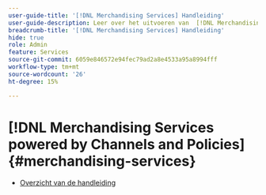 ```yaml
---
user-guide-title: '[!DNL Merchandising Services] Handleiding'
user-guide-description: Leer over het uitvoeren van  [!DNL Merchandising Services powered by Channels and Policies]  om hoogst presterende, flexibele handelscatalogi te leveren die met bedrijfsstructuur en go-aan-markt strategieën en machtskoploze handelservaringen worden gericht.
breadcrumb-title: '[!DNL Merchandising Services] Handleiding'
hide: true
role: Admin
feature: Services
source-git-commit: 6059e846572e94fec79ad2a8e4533a95a8994fff
workflow-type: tm+mt
source-wordcount: '26'
ht-degree: 15%

---
```


# [!DNL Merchandising Services powered by Channels and Policies] {#merchandising-services}

- [Overzicht van de handleiding](overview.md)
